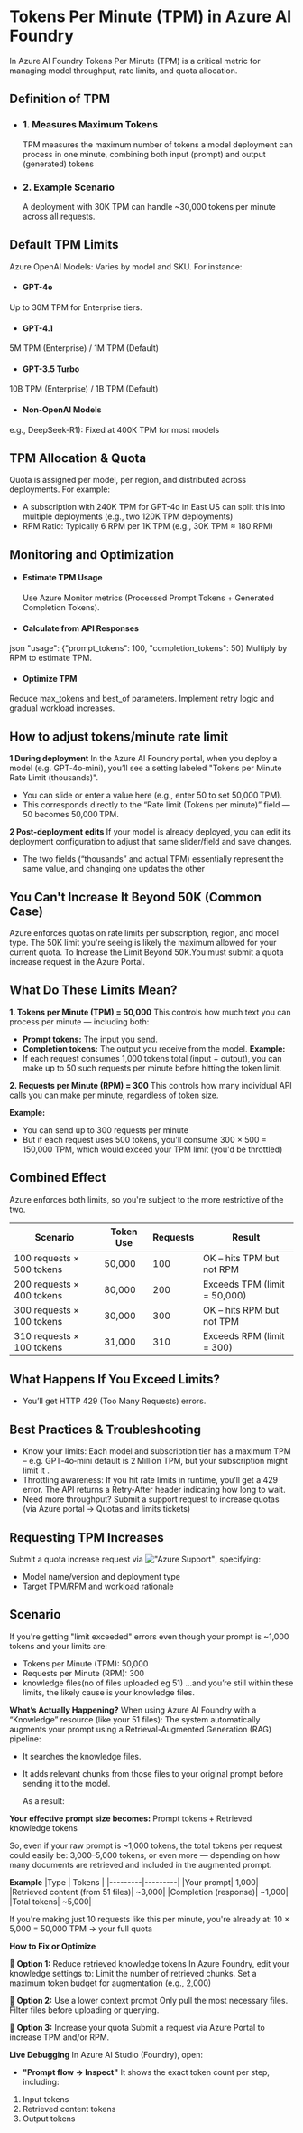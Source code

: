 # Tokens Per Minute (TPM) in Azure AI Foundry
In Azure AI Foundry Tokens Per Minute (TPM) is a critical metric for managing model throughput, rate limits, and quota allocation.

## Definition of TPM
* ### 1. Measures Maximum Tokens
  TPM measures the maximum number of tokens a model deployment can process in one minute, combining both input (prompt) and output (generated) tokens
* ### 2. Example Scenario
  A deployment with 30K TPM can handle ~30,000 tokens per minute across all requests.

## Default TPM Limits
Azure OpenAI Models: Varies by model and SKU. For instance:

* #### GPT-4o
 Up to 30M TPM for Enterprise tiers.
* #### GPT-4.1
 5M TPM (Enterprise) / 1M TPM (Default) 
* #### GPT-3.5 Turbo
 10B TPM (Enterprise) / 1B TPM (Default)
* #### Non-OpenAI Models
 e.g., DeepSeek-R1): Fixed at 400K TPM for most models

## TPM Allocation & Quota
Quota is assigned per model, per region, and distributed across deployments. For example:
- A subscription with 240K TPM for GPT-4o in East US can split this into multiple deployments (e.g., two 120K TPM deployments)
- RPM Ratio: Typically 6 RPM per 1K TPM (e.g., 30K TPM ≈ 180 RPM)

## Monitoring and Optimization
* #### Estimate TPM Usage
  Use Azure Monitor metrics (Processed Prompt Tokens + Generated Completion Tokens).
* #### Calculate from API Responses
 json "usage": {"prompt_tokens": 100, "completion_tokens": 50} Multiply by RPM to estimate TPM.
* #### Optimize TPM
 Reduce max_tokens and best_of parameters. Implement retry logic and gradual workload increases.

## How to adjust tokens/minute rate limit
**1 During deployment**
In the Azure AI Foundry portal, when you deploy a model (e.g. GPT‑4o‑mini), you’ll see a setting labeled "Tokens per Minute Rate Limit (thousands)".
- You can slide or enter a value here (e.g., enter 50 to set 50,000 TPM).
- This corresponds directly to the “Rate limit (Tokens per minute)” field — 50 becomes 50,000 TPM. 

**2 Post-deployment edits**
If your model is already deployed, you can edit its deployment configuration to adjust that same slider/field and save changes.
- The two fields (“thousands” and actual TPM) essentially represent the same value, and changing one updates the other

## You Can't Increase It Beyond 50K (Common Case)
Azure enforces quotas on rate limits per subscription, region, and model type. The 50K limit you're seeing is likely the maximum allowed for your current quota.
To Increase the Limit Beyond 50K.You must submit a quota increase request in the Azure Portal.

## What Do These Limits Mean?
**1. Tokens per Minute (TPM) = 50,000**
This controls how much text you can process per minute — including both:
- **Prompt tokens:** The input you send.
- **Completion tokens:** The output you receive from the model.
**Example:**
- If each request consumes 1,000 tokens total (input + output), you can make up to 50 such requests per minute before hitting the token limit.

**2. Requests per Minute (RPM) = 300**
This controls how many individual API calls you can make per minute, regardless of token size.

**Example:**
- You can send up to 300 requests per minute
- But if each request uses 500 tokens, you'll consume 300 × 500 = 150,000 TPM, which would exceed your TPM limit (you'd be throttled)

## Combined Effect
Azure enforces both limits, so you're subject to the more restrictive of the two.

|Scenario	|Token Use	|Requests	|Result|
|---------|---------|---------|---------|
|100 requests × 500 tokens|	50,000|	100|OK – hits TPM but not RPM|
|200 requests × 400 tokens|	80,000|	200|Exceeds TPM (limit = 50,000)|
|300 requests × 100 tokens|	30,000|	300| OK – hits RPM but not TPM|
|310 requests × 100 tokens|	31,000|	310 |Exceeds RPM (limit = 300)|

## What Happens If You Exceed Limits?
- You’ll get HTTP 429 (Too Many Requests) errors.

## Best Practices & Troubleshooting
- Know your limits: Each model and subscription tier has a maximum TPM – e.g. GPT‑4o‑mini default is 2 Million TPM, but your subscription might limit it .
- Throttling awareness: If you hit rate limits in runtime, you’ll get a 429 error. The API returns a Retry-After header indicating how long to wait.
- Need more throughput? Submit a support request to increase quotas (via Azure portal → Quotas and limits tickets)


## Requesting TPM Increases
Submit a quota increase request via !["Azure Support"](https://customervoice.microsoft.com/Pages/ResponsePage.aspx?id=v4j5cvGGr0GRqy180BHbR4xPXO648sJKt4GoXAed-0pUMFE1Rk9CU084RjA0TUlVSUlMWEQzVkJDNCQlQCN0PWcu), specifying:
- Model name/version and deployment type
- Target TPM/RPM and workload rationale



## Scenario
If you're getting "limit exceeded" errors even though your prompt is ~1,000 tokens and your limits are:
- Tokens per Minute (TPM): 50,000
- Requests per Minute (RPM): 300
- knowledge files(no of files uploaded eg 51)
…and you’re still within these limits, the likely cause is your knowledge files.

**What’s Actually Happening?**
When using Azure AI Foundry with a “Knowledge” resource (like your 51 files):
The system automatically augments your prompt using a Retrieval-Augmented Generation (RAG) pipeline:
- It searches the knowledge files.
- It adds relevant chunks from those files to your original prompt before sending it to the model.

  As a result:

**Your effective prompt size becomes:**
Prompt tokens + Retrieved knowledge tokens

So, even if your raw prompt is ~1,000 tokens, the total tokens per request could easily be:
3,000–5,000 tokens, or even more — depending on how many documents are retrieved and included in the augmented prompt.
 
**Example**
  |Type     |	Tokens  |
  |---------|---------|
  |Your prompt|	1,000|
|Retrieved content (from 51 files)|	~3,000|
|Completion (response)|	~1,000|
|Total tokens|	~5,000|

If you're making just 10 requests like this per minute, you're already at:
10 × 5,000 = 50,000 TPM → your full quota

**How to Fix or Optimize**

🔹 **Option 1:** Reduce retrieved knowledge tokens
In Azure Foundry, edit your knowledge settings to:
Limit the number of retrieved chunks.
Set a maximum token budget for augmentation (e.g., 2,000)

🔹 **Option 2:** Use a lower context prompt
Only pull the most necessary files.
Filter files before uploading or querying.

🔹 **Option 3:** Increase your quota
Submit a request via Azure Portal to increase TPM and/or RPM.

**Live Debugging**
In Azure AI Studio (Foundry), open:

- **"Prompt flow → Inspect"**
 It shows the exact token count per step, including:
 1. Input tokens
 2. Retrieved content tokens
 3. Output tokens













